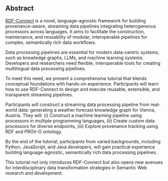 ## Abstract

<!-- Context -->
[RDF-Connect](https://github.com/rdf-connect/) is a novel, language-agnostic framework for building provenance-aware,
streaming data pipelines integrating heterogeneous processors across languages. It aims to facilitate the
construction, maintenance, and reusability of modular, interoperable pipelines for complex, semantically rich data
workflows.
<!-- Need -->
Data processing pipelines are essential for modern data-centric systems, such as knowledge graphs, LLMs, and machine
learning systems. Developers and researchers need flexible, interoperable tools for creating multilingual data
processing pipelines.
<!-- Task -->
To meet this need, we present a comprehensive tutorial that blends conceptual foundations with hands-on experience.
Participants will learn how to use RDF-Connect to design and execute reusable, extensible, and transparent streaming
pipelines.
<br class='screen-only' />
<!-- Object -->
Participants will construct a streaming data processing pipeline from real-world data: generating a weather forecast
knowledge graph for Vienna, Austria. They will: (i) Construct a machine
learning pipeline using processors in multiple programming languages, (ii) Create custom data processors for diverse
endpoints, (iii) Explore provenance tracking using RDF and PROV-O ontology.
<!-- Conclusion -->
By the end of the tutorial, participants from varied backgrounds, including Python, JavaScript, and Java developers,
will gain practical experience building language-agnostic, semantically rich data processing pipelines.
<!-- Perspectives -->
This tutorial not only introduces RDF-Connect but also opens new avenues for interdisciplinary data transformation
strategies in Semantic Web research and development.
